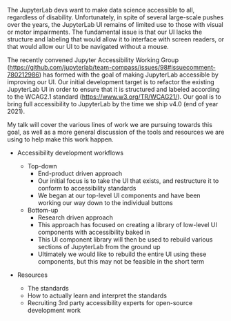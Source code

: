 The JupyterLab devs want to make data science accessible to all, regardless of disability. Unfortunately, in spite of several large-scale pushes over the years, the JupyterLab UI remains of limited use to those with visual or motor impairments. The fundamental issue is that our UI lacks the structure and labeling that would allow it to interface with screen readers, or that would allow our UI to be navigated without a mouse.

The recently convened Jupyter Accessibility Working Group (https://github.com/jupyterlab/team-compass/issues/98#issuecomment-780212986) has formed with the goal of making JupyterLab accessible by improving our UI. Our initial development target is to refactor the existing JupyterLab UI in order to ensure that it is structured and labeled according to the WCAG2.1 standard (https://www.w3.org/TR/WCAG21/). Our goal is to bring full accessibility to JupyterLab by the time we ship v4.0 (end of year 2021).

My talk will cover the various lines of work we are pursuing towards this goal, as well as a more general discussion of the tools and resources we are using to help make this work happen.

- Accessibility development workflows
  - Top-down
    - End-product driven approach
    - Our initial focus is to take the UI that exists, and restructure it to conform to accessibility standards
    - We began at our top-level UI components and have been working our way down to the individual buttons
  - Bottom-up
    - Research driven approach
    - This approach has focused on creating a library of low-level UI components with accessibility baked in
    - This UI component library will then be used to rebuild various sections of JupyterLab from the ground up
    - Ultimately we would like to rebuild the entire UI using these components, but this may not be feasible in the short term

- Resources
  - The standards
  - How to actually learn and interpret the standards
  - Recruiting 3rd party accessibility experts for open-source development work
